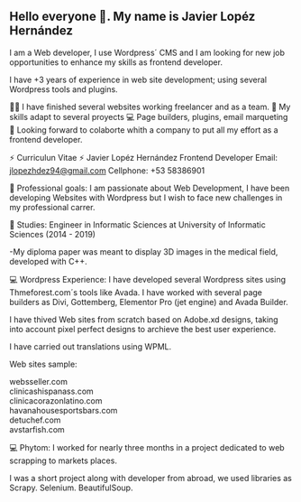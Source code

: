 ## Hello everyone 👋. My name is Javier Lopéz Hernández

I am a Web developer, I use Wordpress´ CMS and I am looking for new job opportunities to enhance my skills as frontend developer.

I have +3 years of experience in web site development; using several Wordpress tools and plugins.

👨‍💻 I have finished several websites working freelancer and as a team. 
💯 My skills adapt to several proyects
💻 Page builders, plugins, email marqueting
👯 Looking forward to colaborte whith a company to put all my effort as a frontend developer.


⚡ Curriculun Vitae ⚡
Javier Lopéz Hernández
Frontend Developer
Email: jlopezhdez94@gmail.com
Cellphone: +53 58386901

🤔 Professional goals: I am passionate about Web Development, I have been developing Websites with Wordpress but I wish to face new challenges in my professional carrer.

👯 Studies: Engineer in Informatic Sciences at University of Informatic Sciences (2014 - 2019)

-My diploma paper was meant to display 3D images in the medical field, developed with C++.

💻 Wordpress Experience: I have developed several Wordpress sites using Thmeforest.com´s tools like Avada. I have worked with several page builders as Divi, Gottemberg, Elementor Pro (jet engine) and Avada Builder.

I have thived Web sites from scratch based on Adobe.xd designs, taking into account pixel perfect designs to archieve the best user experience. 

I have carried out translations using WPML.

Web sites sample:

websseller.com <br>
clinicashispanass.com <br>
clinicacorazonlatino.com <br>
havanahousesportsbars.com <br>
detuchef.com <br>
avstarfish.com

💻 Phytom: I worked for nearly three months in a project dedicated to web scrapping to markets places.

I was a short project along with  developer from abroad, we used libraries as Scrapy. Selenium. BeautifulSoup.

 
 
<!--
**Javier94cuba/Javier94cuba** is a ✨ _special_ ✨ repository because its `README.md` (this file) appears on your GitHub profile.

Here are some ideas to get you started:

- 🔭 I’m currently working on ... developing my first website but this time with React Js
- 🌱 I’m currently learning ...
- 👯 I’m looking to collaborate on ...
- 🤔 I’m looking for help with ...
- 💬 Ask me about ...
- 📫 How to reach me: ...
- 😄 Pronouns: ...
 Fun fact: ...
-->
